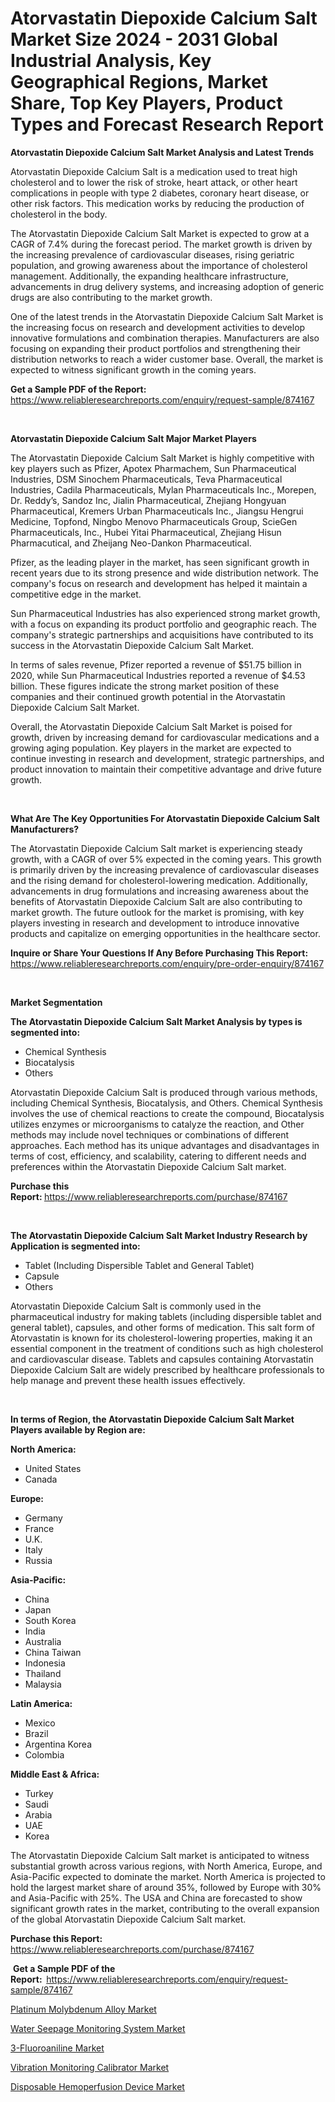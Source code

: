 <p><h1>Atorvastatin Diepoxide Calcium Salt Market Size 2024 - 2031 Global Industrial Analysis, Key Geographical Regions, Market Share, Top Key Players, Product Types and Forecast Research Report</h1></p><p><strong>Atorvastatin Diepoxide Calcium Salt Market Analysis and Latest Trends</strong></p>
<p><p>Atorvastatin Diepoxide Calcium Salt is a medication used to treat high cholesterol and to lower the risk of stroke, heart attack, or other heart complications in people with type 2 diabetes, coronary heart disease, or other risk factors. This medication works by reducing the production of cholesterol in the body.</p><p>The Atorvastatin Diepoxide Calcium Salt Market is expected to grow at a CAGR of 7.4% during the forecast period. The market growth is driven by the increasing prevalence of cardiovascular diseases, rising geriatric population, and growing awareness about the importance of cholesterol management. Additionally, the expanding healthcare infrastructure, advancements in drug delivery systems, and increasing adoption of generic drugs are also contributing to the market growth.</p><p>One of the latest trends in the Atorvastatin Diepoxide Calcium Salt Market is the increasing focus on research and development activities to develop innovative formulations and combination therapies. Manufacturers are also focusing on expanding their product portfolios and strengthening their distribution networks to reach a wider customer base. Overall, the market is expected to witness significant growth in the coming years.</p></p>
<p><strong>Get a Sample PDF of the Report:&nbsp;</strong> <a href="https://www.reliableresearchreports.com/enquiry/request-sample/874167">https://www.reliableresearchreports.com/enquiry/request-sample/874167</a></p>
<p>&nbsp;</p>
<p><strong>Atorvastatin Diepoxide Calcium Salt Major Market Players</strong></p>
<p><p>The Atorvastatin Diepoxide Calcium Salt Market is highly competitive with key players such as Pfizer, Apotex Pharmachem, Sun Pharmaceutical Industries, DSM Sinochem Pharmaceuticals, Teva Pharmaceutical Industries, Cadila Pharmaceuticals, Mylan Pharmaceuticals Inc., Morepen, Dr. Reddy’s, Sandoz Inc, Jialin Pharmaceutical, Zhejiang Hongyuan Pharmaceutical, Kremers Urban Pharmaceuticals Inc., Jiangsu Hengrui Medicine, Topfond, Ningbo Menovo Pharmaceuticals Group, ScieGen Pharmaceuticals, Inc., Hubei Yitai Pharmaceutical, Zhejiang Hisun Pharmacutical, and Zheijang Neo-Dankon Pharmaceutical.</p><p>Pfizer, as the leading player in the market, has seen significant growth in recent years due to its strong presence and wide distribution network. The company's focus on research and development has helped it maintain a competitive edge in the market.</p><p>Sun Pharmaceutical Industries has also experienced strong market growth, with a focus on expanding its product portfolio and geographic reach. The company's strategic partnerships and acquisitions have contributed to its success in the Atorvastatin Diepoxide Calcium Salt Market.</p><p>In terms of sales revenue, Pfizer reported a revenue of $51.75 billion in 2020, while Sun Pharmaceutical Industries reported a revenue of $4.53 billion. These figures indicate the strong market position of these companies and their continued growth potential in the Atorvastatin Diepoxide Calcium Salt Market.</p><p>Overall, the Atorvastatin Diepoxide Calcium Salt Market is poised for growth, driven by increasing demand for cardiovascular medications and a growing aging population. Key players in the market are expected to continue investing in research and development, strategic partnerships, and product innovation to maintain their competitive advantage and drive future growth.</p></p>
<p>&nbsp;</p>
<p><strong>What Are The Key Opportunities For Atorvastatin Diepoxide Calcium Salt Manufacturers?</strong></p>
<p><p>The Atorvastatin Diepoxide Calcium Salt market is experiencing steady growth, with a CAGR of over 5% expected in the coming years. This growth is primarily driven by the increasing prevalence of cardiovascular diseases and the rising demand for cholesterol-lowering medication. Additionally, advancements in drug formulations and increasing awareness about the benefits of Atorvastatin Diepoxide Calcium Salt are also contributing to market growth. The future outlook for the market is promising, with key players investing in research and development to introduce innovative products and capitalize on emerging opportunities in the healthcare sector.</p></p>
<p><strong>Inquire or Share Your Questions If Any Before Purchasing This Report:</strong> <a href="https://www.reliableresearchreports.com/enquiry/pre-order-enquiry/874167">https://www.reliableresearchreports.com/enquiry/pre-order-enquiry/874167</a></p>
<p>&nbsp;</p>
<p><strong>Market Segmentation</strong></p>
<p><strong>The Atorvastatin Diepoxide Calcium Salt Market Analysis by types is segmented into:</strong></p>
<p><ul><li>Chemical Synthesis</li><li>Biocatalysis</li><li>Others</li></ul></p>
<p><p>Atorvastatin Diepoxide Calcium Salt is produced through various methods, including Chemical Synthesis, Biocatalysis, and Others. Chemical Synthesis involves the use of chemical reactions to create the compound, Biocatalysis utilizes enzymes or microorganisms to catalyze the reaction, and Other methods may include novel techniques or combinations of different approaches. Each method has its unique advantages and disadvantages in terms of cost, efficiency, and scalability, catering to different needs and preferences within the Atorvastatin Diepoxide Calcium Salt market.</p></p>
<p><strong>Purchase this Report:&nbsp;</strong><a href="https://www.reliableresearchreports.com/purchase/874167">https://www.reliableresearchreports.com/purchase/874167</a></p>
<p>&nbsp;</p>
<p><strong>The Atorvastatin Diepoxide Calcium Salt Market Industry Research by Application is segmented into:</strong></p>
<p><ul><li>Tablet (Including Dispersible Tablet and General Tablet)</li><li>Capsule</li><li>Others</li></ul></p>
<p><p>Atorvastatin Diepoxide Calcium Salt is commonly used in the pharmaceutical industry for making tablets (including dispersible tablet and general tablet), capsules, and other forms of medication. This salt form of Atorvastatin is known for its cholesterol-lowering properties, making it an essential component in the treatment of conditions such as high cholesterol and cardiovascular disease. Tablets and capsules containing Atorvastatin Diepoxide Calcium Salt are widely prescribed by healthcare professionals to help manage and prevent these health issues effectively.</p></p>
<p>&nbsp;</p>
<p><strong>In terms of Region, the Atorvastatin Diepoxide Calcium Salt Market Players available by Region are:</strong></p>
<p>
    <p> <strong> North America: </strong>
        <ul>
            <li>United States</li>
            <li>Canada</li>
        </ul>
        </p> 
    <p> <strong> Europe: </strong>
        <ul>
            <li>Germany</li>
            <li>France</li>
            <li>U.K.</li>
            <li>Italy</li>
            <li>Russia</li>
        </ul>
        </p> 
    <p> <strong> Asia-Pacific: </strong>
        <ul>
            <li>China</li>
            <li>Japan</li>
            <li>South Korea</li>
            <li>India</li>
            <li>Australia</li>
            <li>China Taiwan</li>
            <li>Indonesia</li>
            <li>Thailand</li>
            <li>Malaysia</li>
        </ul>
        </p> 
    <p> <strong> Latin America: </strong>
        <ul>
            <li>Mexico</li>
            <li>Brazil</li>
            <li>Argentina Korea</li>
            <li>Colombia</li>
        </ul>
        </p> 
    <p> <strong> Middle East & Africa: </strong>
        <ul>
            <li>Turkey</li>
            <li>Saudi</li>
            <li>Arabia</li>
            <li>UAE</li>
            <li>Korea</li>
        </ul>
    </p>
    </p>
<p><p>The Atorvastatin Diepoxide Calcium Salt market is anticipated to witness substantial growth across various regions, with North America, Europe, and Asia-Pacific expected to dominate the market. North America is projected to hold the largest market share of around 35%, followed by Europe with 30% and Asia-Pacific with 25%. The USA and China are forecasted to show significant growth rates in the market, contributing to the overall expansion of the global Atorvastatin Diepoxide Calcium Salt market.</p></p>
<p><strong>Purchase this Report: </strong><a href="https://www.reliableresearchreports.com/purchase/874167">https://www.reliableresearchreports.com/purchase/874167</a></p>
<p>&nbsp;<strong>Get a Sample PDF of the Report:&nbsp;&nbsp;</strong><a href="https://www.reliableresearchreports.com/enquiry/request-sample/874167">https://www.reliableresearchreports.com/enquiry/request-sample/874167</a></p>
<p><strong></strong></p>
<p><p><a href="https://view.publitas.com/reportprime-1/platinum-molybdenum-alloy-market-a-comprehensive-report-of-its-market-share-growth-trends-2024-2031/">Platinum Molybdenum Alloy Market</a></p><p><a href="https://adventurous-uranium-ef9.notion.site/Water-Seepage-Monitoring-System-Market-Size-and-Growth-Market-Segmentation-Regional-and-Country-Br-0a1667674cff4f419fba4a85b3598208">Water Seepage Monitoring System Market</a></p><p><a href="https://view.publitas.com/reportprime-1/3-fluoroaniline-market-insights-market-players-and-forecast-till-2031/">3-Fluoroaniline Market</a></p><p><a href="https://extreme-scabiosa-c81.notion.site/Vibration-Monitoring-Calibrator-Market-Size-Growing-and-Forecasted-for-period-from-2024-2031-and-p-8bbd9b5b32b64018a2ae8697298834b7">Vibration Monitoring Calibrator Market</a></p><p><a href="https://carnation-joke-41f.notion.site/Disposable-Hemoperfusion-Device-Market-Size-Evaluating-its-Market-Trends-Growth-and-Projections-2-4a6df6f2426140a0a6c6a1e2cb39a0d4">Disposable Hemoperfusion Device Market</a></p></p>
